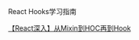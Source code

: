 React Hooks学习指南

[【React深入】从Mixin到HOC再到Hook](https://juejin.cn/post/6844903815762673671#heading-48)
